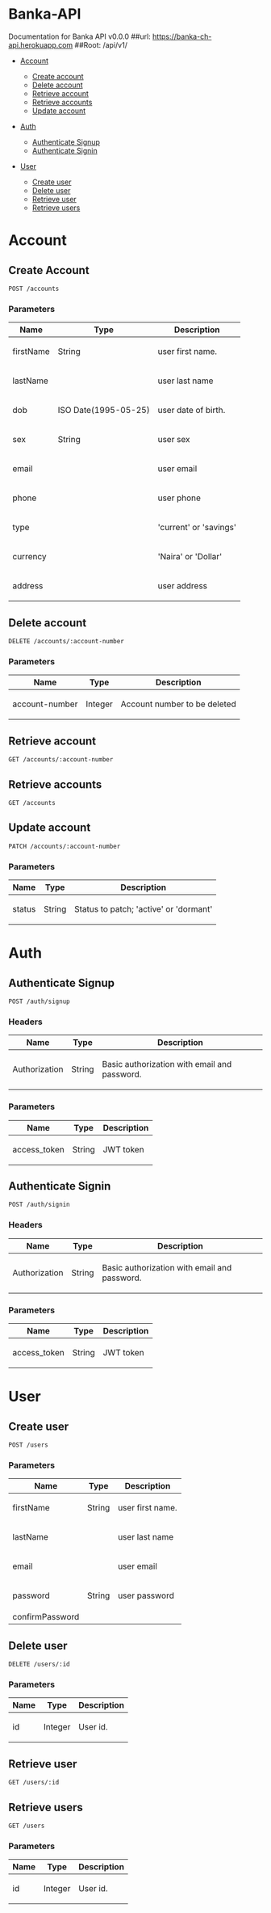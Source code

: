 # Banka-API
Documentation for Banka API v0.0.0
##url: https://banka-ch-api.herokuapp.com
##Root: /api/v1/
- [Account](#account)
	- [Create account](#create-account)
	- [Delete account](#delete-account)
	- [Retrieve account](#retrieve-account)
	- [Retrieve accounts](#retrieve-accounts)
	- [Update account](#update-account)
	
- [Auth](#auth)
	- [Authenticate Signup](#authenticate-signup)
	- [Authenticate Signin](#authenticate-signin)
	
- [User](#user)
	- [Create user](#create-user)
	- [Delete user](#delete-user)
	- [Retrieve user](#retrieve-user)
	- [Retrieve users](#retrieve-users)



# Account

## Create Account



	POST /accounts


### Parameters

| Name    | Type      | Description                          |
|---------|-----------|--------------------------------------|
| firstName			| String			|  <p>user first name.</p>							|
| lastName			| 			|  <p>user last name</p>							|
| dob			| ISO Date(1995-05-25)			|  <p>user date of birth.</p>							|
|sex			|String				|<p>user sex</p>|
|email			|				|<p>user email</p>|
|phone			|				|<p>user phone</p>|
|type			|				|<p>'current' or 'savings'</p>|
|currency		|				|<p>'Naira' or 'Dollar'</p>|
|address		|				|<p>user address</p>|

## Delete account



	DELETE /accounts/:account-number


### Parameters

| Name    | Type      | Description                          |
|---------|-----------|--------------------------------------|
| account-number			| Integer			|  <p>Account number to be deleted</p>							|

## Retrieve account



	GET /accounts/:account-number


## Retrieve accounts



	GET /accounts


## Update account



	PATCH /accounts/:account-number


### Parameters

| Name    | Type      | Description                          |
|---------|-----------|--------------------------------------|
| status			| String			|  <p>Status to patch; 'active' or 'dormant'</p>							|


# Auth

## Authenticate Signup



	POST /auth/signup

### Headers

| Name    | Type      | Description                          |
|---------|-----------|--------------------------------------|
| Authorization			| String			|  <p>Basic authorization with email and password.</p>							|

### Parameters

| Name    | Type      | Description                          |
|---------|-----------|--------------------------------------|
| access_token			| String			|  <p>JWT token</p>							|


## Authenticate Signin

	POST /auth/signin

### Headers

| Name    | Type      | Description                          |
|---------|-----------|--------------------------------------|
| Authorization			| String			|  <p>Basic authorization with email and password.</p>							|

### Parameters

| Name    | Type      | Description                          |
|---------|-----------|--------------------------------------|
| access_token			| String			|  <p>JWT token</p>							|



# User

## Create user



	POST /users


### Parameters

| Name    | Type      | Description                          |
|---------|-----------|--------------------------------------|
| firstName			| String			|  <p>user first name.</p>							|
| lastName			| 			|  <p>user last name</p>							|
| email			| 			|  <p>user email</p>							|
|password			|String				|<p>user password</p>|
|confirmPassword			|				|				|

## Delete user



	DELETE /users/:id


### Parameters

| Name    | Type      | Description                          |
|---------|-----------|--------------------------------------|
| id			| Integer			|  <p>User id.</p>							|



## Retrieve user



	GET /users/:id


## Retrieve users



	GET /users


### Parameters

| Name    | Type      | Description                          |
|---------|-----------|--------------------------------------|
| id			| Integer			|  <p>User id.</p>							|



